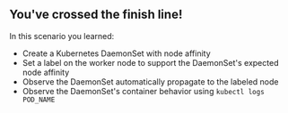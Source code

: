 ## You've crossed the finish line!

In this scenario you learned:

* Create a Kubernetes DaemonSet with node affinity
* Set a label on the worker node to support the DaemonSet's expected node affinity
* Observe the DaemonSet automatically propagate to the labeled node
* Observe the DaemonSet's container behavior using `kubectl logs POD_NAME`


